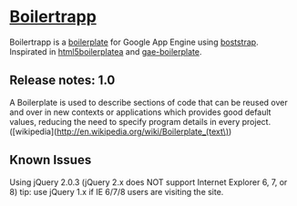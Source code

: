 [Boilertrapp](http://boilertrapp.appspot.com) 
==============================

Boilertrapp is a  [boilerplate](http://en.wikipedia.org/wiki/Boilerplate_(text))
 for Google App Engine using [boststrap](http://getbootstrap.com/). 
 Inspirated in [html5boilerplatea](http://html5boilerplate.com) and [gae-boilerplate](https://github.com/coto/gae-boilerplate).

Release notes: 1.0
---------------------
A Boilerplate is used to describe sections of code that can be reused over and over in new contexts or applications which provides good default values, reducing the need to specify program details in every project. ([wikipedia](http://en.wikipedia.org/wiki/Boilerplate_(text\))

Known Issues
------------------------------------
Using jQuery 2.0.3 (jQuery 2.x does NOT support Internet Explorer 6, 7, or 8) 
	tip: use  jQuery 1.x if IE 6/7/8 users are visiting the site.
	

